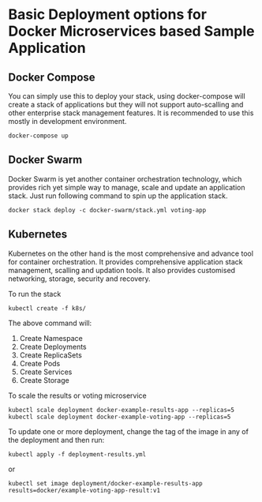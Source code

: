 # Basic Deployment options for Docker Microservices based Sample Application

## Docker Compose
You can simply use this to deploy your stack, using docker-compose will create a stack of applications but they will not support auto-scalling and other enterprise stack management features. It is recommended to use this mostly in development environment.

```docker-compose up```

## Docker Swarm
Docker Swarm is yet another container orchestration technology, which provides rich yet simple way to manage, scale and update an application stack. Just run following command to spin up the application stack.

```docker stack deploy -c docker-swarm/stack.yml voting-app```

## Kubernetes
Kubernetes on the other hand is the most comprehensive and advance tool for container orchestration. It provides comprehensive application stack management, scalling and updation tools. It also provides customised networking, storage, security and recovery.

To run the stack
```
kubectl create -f k8s/
```
The above command will:
1. Create Namespace
2. Create Deployments
3. Create ReplicaSets
4. Create Pods
5. Create Services
6. Create Storage

To scale the results or voting microservice
```
kubectl scale deployment docker-example-results-app --replicas=5
kubectl scale deployment docker-example-voting-app --replicas=5
```

To update one or more deployment, change the tag of the image in any of the deployment and then run:
```
kubectl apply -f deployment-results.yml
```
or
```
kubectl set image deployment/docker-example-results-app results=docker/example-voting-app-result:v1
```
